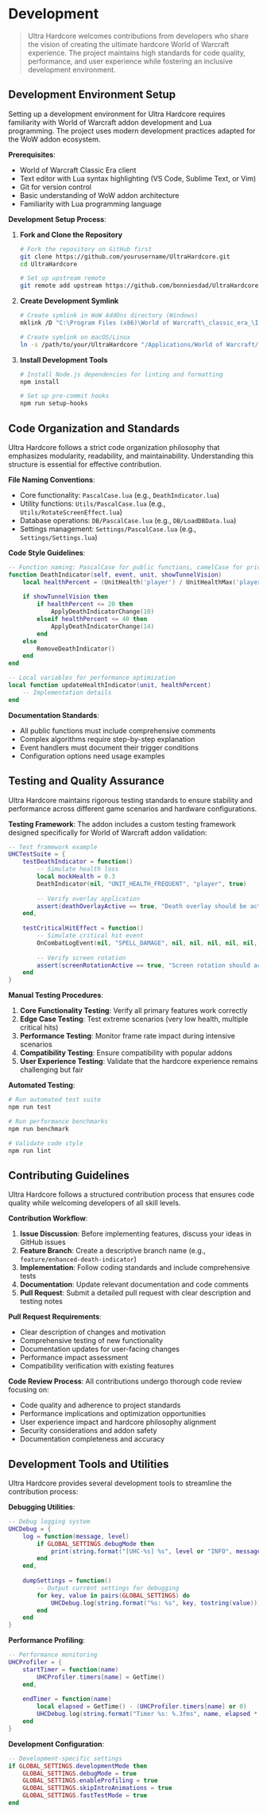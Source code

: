 # Development

>Ultra Hardcore welcomes contributions from developers who share the vision of creating the ultimate hardcore World of Warcraft experience. The project maintains high standards for code quality, performance, and user experience while fostering an inclusive development environment.

## Development Environment Setup

Setting up a development environment for Ultra Hardcore requires familiarity with World of Warcraft addon development and Lua programming. The project uses modern development practices adapted for the WoW addon ecosystem.

**Prerequisites**:
- World of Warcraft Classic Era client
- Text editor with Lua syntax highlighting (VS Code, Sublime Text, or Vim)
- Git for version control
- Basic understanding of WoW addon architecture
- Familiarity with Lua programming language

**Development Setup Process**:

1. **Fork and Clone the Repository**
   ```bash
   # Fork the repository on GitHub first
   git clone https://github.com/yourusername/UltraHardcore.git
   cd UltraHardcore
   
   # Set up upstream remote
   git remote add upstream https://github.com/bonniesdad/UltraHardcore.git
   ```

2. **Create Development Symlink**
   ```bash
   # Create symlink in WoW AddOns directory (Windows)
   mklink /D "C:\Program Files (x86)\World of Warcraft\_classic_era_\Interface\AddOns\UltraHardcore" "C:\path\to\your\UltraHardcore"
   
   # Create symlink on macOS/Linux
   ln -s /path/to/your/UltraHardcore "/Applications/World of Warcraft/_classic_era_/Interface/AddOns/UltraHardcore"
   ```

3. **Install Development Tools**
   ```bash
   # Install Node.js dependencies for linting and formatting
   npm install
   
   # Set up pre-commit hooks
   npm run setup-hooks
   ```

## Code Organization and Standards

Ultra Hardcore follows a strict code organization philosophy that emphasizes modularity, readability, and maintainability. Understanding this structure is essential for effective contribution.

**File Naming Conventions**:
- Core functionality: `PascalCase.lua` (e.g., `DeathIndicator.lua`)
- Utility functions: `Utils/PascalCase.lua` (e.g., `Utils/RotateScreenEffect.lua`)
- Database operations: `DB/PascalCase.lua` (e.g., `DB/LoadDBData.lua`)
- Settings management: `Settings/PascalCase.lua` (e.g., `Settings/Settings.lua`)

**Code Style Guidelines**:

```lua
-- Function naming: PascalCase for public functions, camelCase for private
function DeathIndicator(self, event, unit, showTunnelVision)
    local healthPercent = (UnitHealth('player') / UnitHealthMax('player')) * 100
    
    if showTunnelVision then
        if healthPercent <= 20 then
            ApplyDeathIndicatorChange(10)
        elseif healthPercent <= 40 then
            ApplyDeathIndicatorChange(14)
        end
    else
        RemoveDeathIndicator()
    end
end

-- Local variables for performance optimization
local function updateHealthIndicator(unit, healthPercent)
    -- Implementation details
end
```

**Documentation Standards**:
- All public functions must include comprehensive comments
- Complex algorithms require step-by-step explanation
- Event handlers must document their trigger conditions
- Configuration options need usage examples

## Testing and Quality Assurance

Ultra Hardcore maintains rigorous testing standards to ensure stability and performance across different game scenarios and hardware configurations.

**Testing Framework**:
The addon includes a custom testing framework designed specifically for World of Warcraft addon validation:

```lua
-- Test framework example
UHCTestSuite = {
    testDeathIndicator = function()
        -- Simulate health loss
        local mockHealth = 0.3
        DeathIndicator(nil, "UNIT_HEALTH_FREQUENT", "player", true)
        
        -- Verify overlay application
        assert(deathOverlayActive == true, "Death overlay should be active at 30% health")
    end,
    
    testCriticalHitEffect = function()
        -- Simulate critical hit event
        OnCombatLogEvent(nil, "SPELL_DAMAGE", nil, nil, nil, nil, nil, nil, true)
        
        -- Verify screen rotation
        assert(screenRotationActive == true, "Screen rotation should activate on critical hit")
    end
}
```

**Manual Testing Procedures**:
1. **Core Functionality Testing**: Verify all primary features work correctly
2. **Edge Case Testing**: Test extreme scenarios (very low health, multiple critical hits)
3. **Performance Testing**: Monitor frame rate impact during intensive scenarios
4. **Compatibility Testing**: Ensure compatibility with popular addons
5. **User Experience Testing**: Validate that the hardcore experience remains challenging but fair

**Automated Testing**:
```bash
# Run automated test suite
npm run test

# Run performance benchmarks
npm run benchmark

# Validate code style
npm run lint
```

## Contributing Guidelines

Ultra Hardcore follows a structured contribution process that ensures code quality while welcoming developers of all skill levels.

**Contribution Workflow**:

1. **Issue Discussion**: Before implementing features, discuss your ideas in GitHub issues
2. **Feature Branch**: Create a descriptive branch name (e.g., `feature/enhanced-death-indicator`)
3. **Implementation**: Follow coding standards and include comprehensive tests
4. **Documentation**: Update relevant documentation and code comments
5. **Pull Request**: Submit a detailed pull request with clear description and testing notes

**Pull Request Requirements**:
- Clear description of changes and motivation
- Comprehensive testing of new functionality
- Documentation updates for user-facing changes
- Performance impact assessment
- Compatibility verification with existing features

**Code Review Process**:
All contributions undergo thorough code review focusing on:
- Code quality and adherence to project standards
- Performance implications and optimization opportunities
- User experience impact and hardcore philosophy alignment
- Security considerations and addon safety
- Documentation completeness and accuracy

## Development Tools and Utilities

Ultra Hardcore provides several development tools to streamline the contribution process:

**Debugging Utilities**:
```lua
-- Debug logging system
UHCDebug = {
    log = function(message, level)
        if GLOBAL_SETTINGS.debugMode then
            print(string.format("[UHC-%s] %s", level or "INFO", message))
        end
    end,
    
    dumpSettings = function()
        -- Output current settings for debugging
        for key, value in pairs(GLOBAL_SETTINGS) do
            UHCDebug.log(string.format("%s: %s", key, tostring(value)))
        end
    end
}
```

**Performance Profiling**:
```lua
-- Performance monitoring
UHCProfiler = {
    startTimer = function(name)
        UHCProfiler.timers[name] = GetTime()
    end,
    
    endTimer = function(name)
        local elapsed = GetTime() - (UHCProfiler.timers[name] or 0)
        UHCDebug.log(string.format("Timer %s: %.3fms", name, elapsed * 1000))
    end
}
```

**Development Configuration**:
```lua
-- Development-specific settings
if GLOBAL_SETTINGS.developmentMode then
    GLOBAL_SETTINGS.debugMode = true
    GLOBAL_SETTINGS.enableProfiling = true
    GLOBAL_SETTINGS.skipIntroAnimations = true
    GLOBAL_SETTINGS.fastTestMode = true
end
```